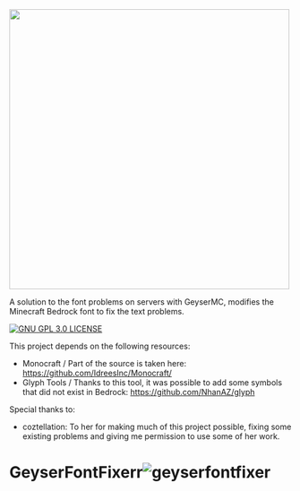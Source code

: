 <img src="[https://github.com/user-attachments/assets/af25bc03-1741-467b-80d4-5fe6773acdf8]" width="500"/>

A solution to the font problems on servers with GeyserMC, modifies the Minecraft Bedrock font to fix the text problems.

[![GNU GPL 3.0 LICENSE](https://img.shields.io/badge/gnu-gpl?style=for-the-badge&logo=gnu&logoColor=000000&label=License&labelColor=FFFFFF&color=515050)](LICENSE)

This project depends on the following resources:

- Monocraft / Part of the source is taken here: https://github.com/IdreesInc/Monocraft/
- Glyph Tools / Thanks to this tool, it was possible to add some symbols that did not exist in Bedrock: https://github.com/NhanAZ/glyph

Special thanks to:

- coztellation: To her for making much of this project possible, fixing some existing problems and giving me permission to use some of her work.


# GeyserFontFixerr![geyserfontfixer]()
